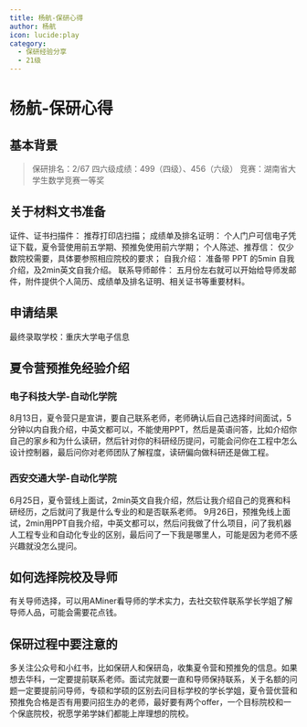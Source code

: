 ```yaml
---
title: 杨航-保研心得
author: 杨航
icon: lucide:play
category:
  - 保研经验分享
  - 21级
---
```


# 杨航-保研心得

## 基本背景

> 保研排名：2/67
> 四六级成绩：499（四级）、456（六级） 
> 竞赛：湖南省大学生数学竞赛一等奖 

## 关于材料文书准备 
证件、证书扫描件： 
推荐打印店扫描； 
成绩单及排名证明： 
个人门户可信电子凭证下载，夏令营使用前五学期、预推免使用前六学期； 
个人陈述、推荐信： 
仅少数院校需要，具体要参照相应院校的要求； 
自我介绍： 
准备带 PPT 的5min 自我介绍，及2min英文自我介绍。
联系导师邮件：
五月份左右就可以开始给导师发邮件，附件提供个人简历、成绩单及排名证明、相关证书等重要材料。 

## 申请结果

最终录取学校：重庆大学电子信息

## 夏令营预推免经验介绍 
### 电子科技大学-自动化学院
8月13日，夏令营只是宣讲，要自己联系老师，老师确认后自己选择时间面试，5分钟以内自我介绍，中英文都可以，不能使用PPT，然后是英语问答，比如介绍你自己的家乡和为什么读研，然后针对你的科研经历提问，可能会问你在工程中怎么设计控制器，最后问你对老师团队了解程度，读研偏向做科研还是做工程。
### 西安交通大学-自动化学院 
6月25日，夏令营线上面试，2min英文自我介绍，然后让我介绍自己的竞赛和科研经历，之后就问了我是什么专业的和是否联系老师。
9月26日，预推免线上面试，2min用PPT自我介绍，中英文都可以，然后问我做了什么项目，问了我机器人工程专业和自动化专业的区别，最后问了一下我是哪里人，可能是因为老师不感兴趣就没怎么提问。
## 如何选择院校及导师
有关导师选择，可以用AMiner看导师的学术实力，去社交软件联系学长学姐了解导师人品，可能会需要花点钱。
## 保研过程中要注意的 
多关注公众号和小红书，比如保研人和保研岛，收集夏令营和预推免的信息。如果想去华科，一定要提前联系老师。面试完就要一直和导师保持联系，关于名额的问题一定要提前问导师，专硕和学硕的区别去问目标学校的学长学姐，夏令营优营和预推免合格是否有用要问招生办的老师，最好要有两个offer，一个目标院校和一个保底院校，祝愿学弟学妹们都能上岸理想的院校。


